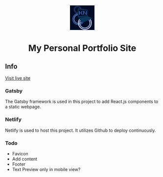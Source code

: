<p align="center">
  <a href="https://www.krista-naso.com">
    <img alt="logo" src="./src/images/KNLogo.png" width="80" />
  </a>
</p>
<h1 align="center">
  My Personal Portfolio Site
</h1>

## Info

[Visit live site](https://www.krista-naso.com)

### Gatsby

The Gatsby framework is used in this project to add React.js components to a static webpage.

### Netlify

Netlify is used to host this project. It utilizes Github to deploy continuously.

### Todo

- Favicon
- Add content
- Footer
- Text Preview only in mobile view?
